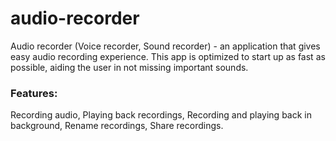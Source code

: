# audio-recorder

Audio recorder (Voice recorder, Sound recorder) - an application that gives easy audio recording experience. This app is optimized to start up as fast as possible, aiding the user in not missing important sounds.

### Features:

Recording audio,
Playing back recordings,
Recording and playing back in background,
Rename recordings,
Share recordings.
